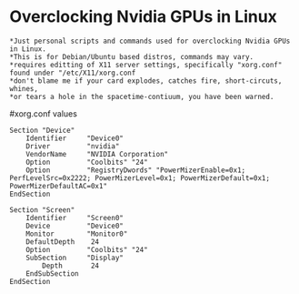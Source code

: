 # Overclocking Nvidia GPUs in Linux
    *Just personal scripts and commands used for overclocking Nvidia GPUs in Linux.
    *This is for Debian/Ubuntu based distros, commands may vary.
    *requires editting of X11 server settings, specifically "xorg.conf" found under "/etc/X11/xorg.conf
    *don't blame me if your card explodes, catches fire, short-circuts, whines, 
    *or tears a hole in the spacetime-contiuum, you have been warned. 


#xorg.conf values

    Section "Device"
        Identifier     "Device0"
        Driver         "nvidia"
        VendorName     "NVIDIA Corporation"
        Option         "Coolbits" "24"
        Option         "RegistryDwords" "PowerMizerEnable=0x1; PerfLevelSrc=0x2222; PowerMizerLevel=0x1; PowerMizerDefault=0x1;         PowerMizerDefaultAC=0x1"
    EndSection

    Section "Screen"
        Identifier     "Screen0"
        Device         "Device0"
        Monitor        "Monitor0"
        DefaultDepth    24
        Option         "Coolbits" "24"
        SubSection     "Display"
            Depth       24
        EndSubSection
    EndSection

